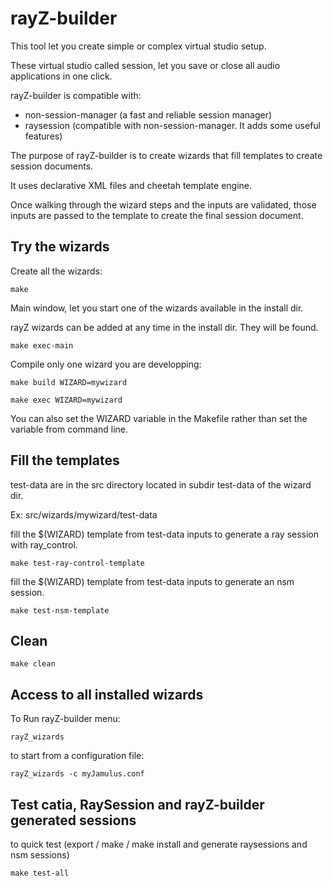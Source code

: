 # rayZ-builder

This tool let you create simple or complex virtual studio setup.

These virtual studio called session, let you save or close all audio applications in one click.

rayZ-builder is compatible with:
  - non-session-manager (a fast and reliable session manager)
  - raysession (compatible with non-session-manager. It adds some useful features)

The purpose of rayZ-builder is to create wizards that fill templates to create session documents.

It uses declarative XML files and cheetah template engine.

Once walking through the wizard steps and the inputs are validated, those inputs are passed to the template to create the final session document.

## Try the wizards

Create all the wizards:

    make 

Main window, let you start one of the wizards available in the install dir. 

rayZ wizards can be added at any time in the install dir. They will be found.

    make exec-main
    
Compile only one wizard you are developping:
    
    make build WIZARD=mywizard

    make exec WIZARD=mywizard
    
You can also set the WIZARD variable in the Makefile rather than set the variable from command line.

## Fill the templates

test-data are in the src directory located in subdir test-data of the wizard dir.

Ex: src/wizards/mywizard/test-data

fill the $(WIZARD) template from test-data inputs to generate a ray session with ray_control.

    make test-ray-control-template

fill the $(WIZARD) template from test-data inputs to generate an nsm session.

    make test-nsm-template

## Clean

    make clean

## Access to all installed wizards

To Run rayZ-builder menu:

    rayZ_wizards

to start from a configuration file:

    rayZ_wizards -c myJamulus.conf

## Test catia, RaySession and rayZ-builder generated sessions
    
to quick test (export / make / make install and generate raysessions and nsm sessions)

    make test-all
